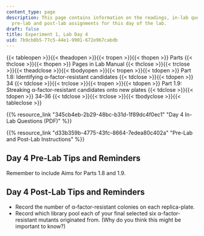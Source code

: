 ```yaml
---
content_type: page
description: This page contains information on the readings, in-lab questions, and
  pre-lab and post-lab assignments for this day of the lab.
draft: false
title: Experiment 1, Lab Day 4
uid: 7b9cb8b5-77c5-44e1-9901-672e967cabdb
---
```

{{< tableopen >}}{{< theadopen >}}{{< tropen >}}{{< thopen >}}
Parts
{{< thclose >}}{{< thopen >}}
Pages in Lab Manual
{{< thclose >}}{{< trclose >}}{{< theadclose >}}{{< tbodyopen >}}{{< tropen >}}{{< tdopen >}}
Part 1.8: Identifying α-factor-resistant candidates
{{< tdclose >}}{{< tdopen >}}
34
{{< tdclose >}}{{< trclose >}}{{< tropen >}}{{< tdopen >}}
Part 1.9: Streaking α-factor-resistant candidates onto new plates
{{< tdclose >}}{{< tdopen >}}
34–36
{{< tdclose >}}{{< trclose >}}{{< tbodyclose >}}{{< tableclose >}}

{{% resource_link "345cb4eb-2b29-48bc-b31d-1f89dc4f0ec1" "Day 4 In-Lab Questions (PDF)" %}}

{{% resource_link "d33b359b-4775-43fc-8664-7edea80c402a" "Pre-Lab and Post-Lab Instructions" %}}

## Day 4 Pre-Lab Tips and Reminders

Remember to include Aims for Parts 1.8 and 1.9.

## Day 4 Post-Lab Tips and Reminders

- Record the number of α-factor-resistant colonies on each replica-plate.
- Record which library pool each of your final selected six α-factor-resistant mutants originated from. (Why do you think this might be important to know?)